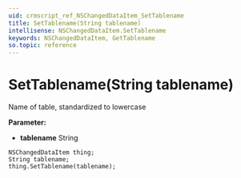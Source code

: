 ```yaml
---
uid: crmscript_ref_NSChangedDataItem_SetTablename
title: SetTablename(String tablename)
intellisense: NSChangedDataItem.SetTablename
keywords: NSChangedDataItem, GetTablename
so.topic: reference
---
```


# SetTablename(String tablename)

Name of table, standardized to lowercase

**Parameter:** 
 - **tablename** String

```crmscript
NSChangedDataItem thing;
String tablename;
thing.SetTablename(tablename);
```

